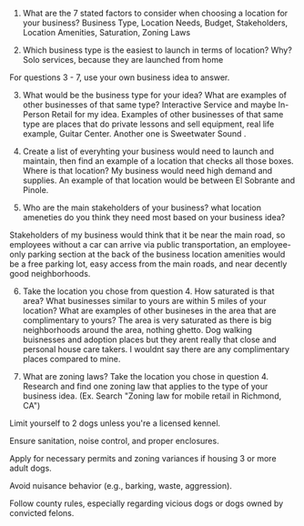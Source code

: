 1. What are the 7 stated factors to consider when choosing a location for your business?
Business Type, Location Needs, Budget, Stakeholders, Location Amenities, Saturation, Zoning Laws

2. Which business type is the easiest to launch in terms of location? Why?
Solo services, because they are launched from home

For questions 3 - 7, use your own business idea to answer.

3. What would be the business type for your idea? What are examples of other businesses of that same type?
Interactive Service and maybe In-Person Retail for my idea. Examples of other businesses of that same type are places that do private lessons and sell equipment, real life example, Guitar Center. Another one is Sweetwater Sound .

4. Create a list of everyhting your business would need to launch and maintain, then find an example of a location that checks all those boxes. Where is that location?
My business would need high demand and supplies. An example of that location would be between El Sobrante and Pinole.

5. Who are the main stakeholders of your business? what location ameneties do you think they need most based on your business idea?

Stakeholders of my business would think that it be near the main road, so employees without a car can arrive via public transportation, an employee-only parking section at the back of the business location amenities would be a free parking lot, easy access from the main roads, and near decently good neighborhoods.

6. Take the location you chose from question 4. How saturated is that area? What businesses similar to yours are within 5 miles of your location? What are examples of other busineses in the area that are complimentary to yours?
The area is very saturated as there is big neighborhoods around the area, nothing ghetto. Dog walking buisnesses and adoption places but they arent really that close and personal house care takers.
I wouldnt say there are any complimentary places compared to mine.


7. What are zoning laws? Take the location you chose in question 4. Research and find one zoning law that applies to the type of your business idea.
(Ex. Search "Zoning law for mobile retail in Richmond, CA")

Limit yourself to 2 dogs unless you're a licensed kennel.

Ensure sanitation, noise control, and proper enclosures.

Apply for necessary permits and zoning variances if housing 3 or more adult dogs.

Avoid nuisance behavior (e.g., barking, waste, aggression).

Follow county rules, especially regarding vicious dogs or dogs owned by convicted felons.
